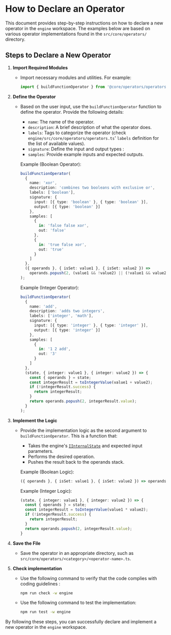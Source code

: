 # How to Declare an Operator

This document provides step-by-step instructions on how to declare a new operator in the `engine` workspace. The examples below are based on various operator implementations found in the `src/core/operators/` directory.

## Steps to Declare a New Operator

1. **Import Required Modules**
   - Import necessary modules and utilities. For example:
     ```typescript
     import { buildFunctionOperator } from '@core/operators/operators.js';
     ```

2. **Define the Operator**
   
   - Based on the user input, use the `buildFunctionOperator` function to define the operator. Provide the following details:
     - `name`: The name of the operator.
     - `description`: A brief description of what the operator does.
     - `labels`: Tags to categorize the operator (check `engine/src/core/operators/operators.ts`' `labels` definition for the list of available values).
     - `signature`: Define the input and output types :
     - `samples`: Provide example inputs and expected outputs.

     Example (Boolean Operator):
     ```typescript
     buildFunctionOperator(
       {
         name: 'xor',
         description: 'combines two booleans with exclusive or',
         labels: ['boolean'],
         signature: {
           input: [{ type: 'boolean' }, { type: 'boolean' }],
           output: [{ type: 'boolean' }]
         },
         samples: [
           {
             in: 'false false xor',
             out: 'false'
           },
           {
             in: 'true false xor',
             out: 'true'
           }
         ]
       },
       ({ operands }, { isSet: value1 }, { isSet: value2 }) =>
         operands.popush(2, (value1 && !value2) || (!value1 && value2) ? trueValue : falseValue)
     );
     ```

     Example (Integer Operator):
     ```typescript
     buildFunctionOperator(
       {
         name: 'add',
         description: 'adds two integers',
         labels: ['integer', 'math'],
         signature: {
           input: [{ type: 'integer' }, { type: 'integer' }],
           output: [{ type: 'integer' }]
         },
         samples: [
           {
             in: '1 2 add',
             out: '3'
           }
         ]
       },
       (state, { integer: value1 }, { integer: value2 }) => {
         const { operands } = state;
         const integerResult = toIntegerValue(value1 + value2);
         if (!integerResult.success) {
           return integerResult;
         }
         return operands.popush(2, integerResult.value);
       }
     );
     ```

3. **Implement the Logic**
   - Provide the implementation logic as the second argument to `buildFunctionOperator`. This is a function that:
     - Takes the engine's [`IInternalState`](engine/src/sdk/interfaces/IInternalState.ts) and expected input parameters.
     - Performs the desired operation.
     - Pushes the result back to the operands stack.

     Example (Boolean Logic):
     ```typescript
     ({ operands }, { isSet: value1 }, { isSet: value2 }) => operands.popush(2, value1 && value2 ? trueValue : falseValue)
     ```

     Example (Integer Logic):
     ```typescript
     (state, { integer: value1 }, { integer: value2 }) => {
       const { operands } = state;
       const integerResult = toIntegerValue(value1 * value2);
       if (!integerResult.success) {
         return integerResult;
       }
       return operands.popush(2, integerResult.value);
     }
     ```

4. **Save the File**
   - Save the operator in an appropriate directory, such as `src/core/operators/<category>/<operator-name>.ts`.

5. **Check implementation**
   - Use the following command to verify that the code complies with coding guidelines :
     ```bash
     npm run check -w engine
     ```

   - Use the following command to test the implementation:
     ```bash
     npm run test -w engine
     ```

By following these steps, you can successfully declare and implement a new operator in the `engine` workspace.
